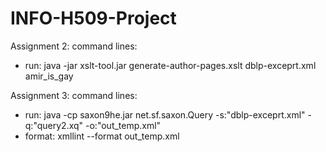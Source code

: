 # INFO-H509-Project

Assignment 2:
command lines:
- run: java -jar xslt-tool.jar generate-author-pages.xslt dblp-exceprt.xml amir_is_gay


Assignment 3: 
command lines:
- run: java -cp saxon9he.jar net.sf.saxon.Query -s:"dblp-exceprt.xml" -q:"query2.xq" -o:"out_temp.xml"
- format: xmllint --format out_temp.xml   
